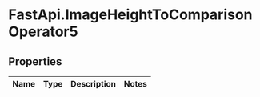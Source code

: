 # FastApi.ImageHeightToComparisonOperator5

## Properties
Name | Type | Description | Notes
------------ | ------------- | ------------- | -------------
